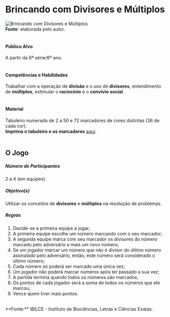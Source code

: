 # Brincando com Divisores e Múltiplos  

![Brincando com Divisores e Múltiplos](/imagens/jogos/brincando-com-divisores.png "Brincando com Divisores e Múltiplos")  
**Fonte**: elaborada pelo autor.  
<br>  

#### <i class="fa fa-user"></i> Público Alvo
A partir da 6ª série/6º ano.  
<br> 

#### <i class="fa fa-child"></i> Competências e Habilidades  
Trabalhar com a operação de **divisão** e o uso de **divisores**, entendimento de **múltiplos**, estimular o **raciocínio** e o **convívio social**.  
<br>  

#### <i class="fa fa-scissors"></i> Material  
Tabuleiro numerado de 2 a 50 e 72 marcadores de cores distintas (36 de cada cor).  
**Imprima o tabuleiro e os marcadores** [aqui](http://www.ibilce.unesp.br/Home/Departamentos/Matematica/labmat/brincando_divisores.pdf).  
<br>  

## <div class="row text-center">O Jogo</div>  
##### <i class="fa fa-users"></i> Número de Participantes  
2 a 4 (em equipes).  

##### <i class="fa fa-trophy"></i> Objetivo(s)  
Utilizar os conceitos de **divisores** e **múltiplos** na resolução de problemas.  

##### <i class="fa fa-thumb-tack"></i> Regras   
1. Decide-se a primeira equipe a jogar;  
2. A primeira equipe escolhe um número marcando com o seu marcador;  
3. A segunda equipe marca com seu marcador os divisores do número marcado pelo adversário e mais um novo número;  
4. Se um jogador marcar um número que não é divisor do último número assinalado pelo adversário, então, este número será considerado o último número;  
5. Cada número só poderá ser marcado uma única vez;
6. Um jogador não poderá marcar números após ter passado a sua vez;
7. A partida termina quando todos os números são marcados;
8. Os pontos de cada jogador será a soma de todos os números que ele marcou;
9. Vence quem tiver mais pontos.
<br/>
**Fonte:** IBILCE - Instituto de Biociências, Letras e Ciências Exatas.  
<br/>  
<br/>  
